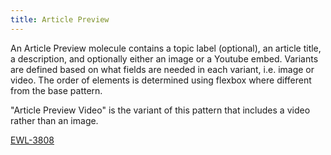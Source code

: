 ```yaml
---
title: Article Preview
---
```


An Article Preview molecule contains a topic label (optional), an article title, a description, and optionally either an image or a Youtube embed. Variants are defined based on what fields are needed in each variant, i.e. image or video. The order of elements is determined using flexbox where different from the base pattern.

"Article Preview Video" is the variant of this pattern that includes a video rather than an image.

[EWL-3808](https://issues.ama-assn.org/browse/EWL-3808)